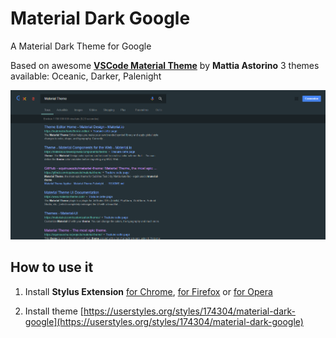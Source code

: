 # Material Dark Google
A Material Dark Theme for Google

Based on awesome **[VSCode Material Theme](https://github.com/equinusocio/vsc-material-theme)** by **Mattia Astorino**
3 themes available: Oceanic, Darker, Palenight

![Material Theme Google](https://github.com/CharlieEtienne/material-google/blob/master/screenshot.png)

## How to use it

1. Install **Stylus Extension** [for Chrome](https://chrome.google.com/webstore/detail/stylus/clngdbkpkpeebahjckkjfobafhncgmne), [for Firefox](https://addons.mozilla.org/fr/firefox/addon/styl-us/) or [for Opera](https://addons.opera.com/en-gb/extensions/details/stylus/)

2. Install theme [https://userstyles.org/styles/174304/material-dark-google](https://userstyles.org/styles/174304/material-dark-google)
